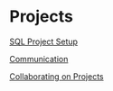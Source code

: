 # Projects

[SQL Project Setup](projects/SQL-project-setup.md)

[Communication](projects/communication.md)

[Collaborating on Projects](projects/collaborating.md)
